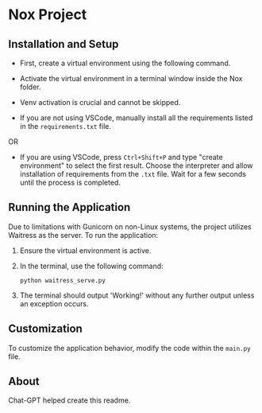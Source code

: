 # Nox Project

## Installation and Setup

- First, create a virtual environment using the following command.
- Activate the virtual environment in a terminal window inside the Nox folder.
- Venv activation is crucial and cannot be skipped.

- If you are not using VSCode, manually install all the requirements listed in the `requirements.txt` file.

OR

- If you are using VSCode, press `Ctrl+Shift+P` and type "create environment" to select the first result. Choose the interpreter and allow installation of requirements from the `.txt` file. Wait for a few seconds until the process is completed.



## Running the Application

Due to limitations with Gunicorn on non-Linux systems, the project utilizes Waitress as the server. To run the application:

1. Ensure the virtual environment is active.

2. In the terminal, use the following command:
    ```
    python waitress_serve.py
    ```

3. The terminal should output 'Working!' without any further output unless an exception occurs.

## Customization

To customize the application behavior, modify the code within the `main.py` file.

## About

Chat-GPT helped create this readme.

